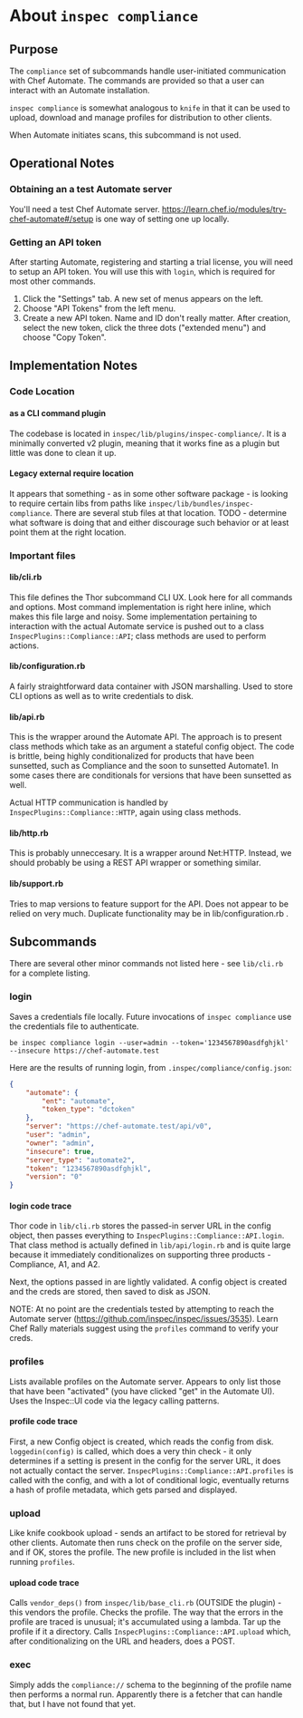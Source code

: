 # About `inspec compliance`

## Purpose

The `compliance` set of subcommands handle user-initiated communication with Chef Automate. The commands are provided so that a user can interact with an Automate installation.

`inspec compliance` is somewhat analogous to `knife` in that it can be used to upload, download and manage profiles for distribution to other clients.

When Automate initiates scans, this subcommand is not used.

## Operational Notes

### Obtaining an a test Automate server

You'll need a test Chef Automate server. https://learn.chef.io/modules/try-chef-automate#/setup is one way of setting one up locally.

### Getting an API token

After starting Automate, registering and starting a trial license, you will need to setup an API token. You will use this with `login`, which is required for most other commands.

 1. Click the "Settings" tab. A new set of menus appears on the left.
 2. Choose "API Tokens" from the left menu.
 3. Create a new API token. Name and ID don't really matter. After creation, select the new token, click the three dots ("extended menu") and choose "Copy Token".

## Implementation Notes

### Code Location

#### as a CLI command plugin

The codebase is located in `inspec/lib/plugins/inspec-compliance/`. It is a minimally converted v2 plugin, meaning that it works fine as a plugin but little was done to clean it up.

#### Legacy external require location

It appears that something - as in some other software package - is looking to require certain libs from paths like `inspec/lib/bundles/inspec-compliance`.  There are several stub files at that location. TODO - determine what software is doing that and either discourage such behavior or at least point them at the right location.

### Important files

#### lib/cli.rb

This file defines the Thor subcommand CLI UX.  Look here for all commands and options. Most command implementation is right here inline, which makes this file large and noisy. Some implementation pertaining to interaction with the actual Automate service is pushed out to a class `InspecPlugins::Compliance::API`; class methods are used to perform actions.

#### lib/configuration.rb

A fairly straightforward data container with JSON marshalling. Used to store CLI options as well as to write credentials to disk.

#### lib/api.rb

This is the wrapper around the Automate API. The approach is to present class methods which take as an argument a stateful config object.
The code is brittle, being highly conditionalized for products that have been sunsetted, such as Compliance and the soon to sunsetted Automate1. In some cases there are conditionals for versions that have been sunsetted as well.

Actual HTTP communication is handled by `InspecPlugins::Compliance::HTTP`, again using class methods.

#### lib/http.rb

This is probably unneccesary. It is a wrapper around Net:HTTP. Instead, we should probably be using a REST API wrapper or something similar.

#### lib/support.rb

Tries to map versions to feature support for the API. Does not appear to be relied on very much. Duplicate functionality may be in lib/configuration.rb .

## Subcommands

There are several other minor commands not listed here - see `lib/cli.rb` for a complete listing.

### login

Saves a credentials file locally. Future invocations of `inspec compliance` use the credentials file to authenticate.

`be inspec compliance login --user=admin --token='1234567890asdfghjkl' --insecure https://chef-automate.test`

Here are the results of running login, from `.inspec/compliance/config.json`:

```json
{
	"automate": {
		"ent": "automate",
		"token_type": "dctoken"
	},
	"server": "https://chef-automate.test/api/v0",
	"user": "admin",
	"owner": "admin",
	"insecure": true,
	"server_type": "automate2",
	"token": "1234567890asdfghjkl",
	"version": "0"
}
```

#### login code trace

Thor code in `lib/cli.rb` stores the passed-in server URL in the config object, then passes everything to `InspecPlugins::Compliance::API.login`. That class method is actually defined in `lib/api/login.rb` and is quite large because it immediately conditionalizes on supporting three products - Compliance, A1, and A2.

Next, the options passed in are lightly validated. A config object is created and the creds are stored, then saved to disk as JSON.

NOTE: At no point are the credentials tested by attempting to reach the Automate server (https://github.com/inspec/inspec/issues/3535). Learn Chef Rally materials suggest using the `profiles` command to verify your creds.

### profiles

Lists available profiles on the Automate server. Appears to only list those that have been "activated" (you have clicked "get" in the Automate UI). Uses the Inspec::UI code via the legacy calling patterns.

#### profile code trace

First, a new Config object is created, which reads the config from disk. `loggedin(config)` is called, which does a very thin check - it only determines if a setting is present in the config for the server URL, it does not actually contact the server. `InspecPlugins::Compliance::API.profiles` is called with the config, and with a lot of conditional logic, eventually returns a hash of profile metadata, which gets parsed and displayed.

### upload

Like knife cookbook upload - sends an artifact to be stored for retrieval by other clients. Automate then runs check on the profile on the server side, and if OK, stores the profile. The new profile is included in the list when running `profiles`.

#### upload code trace

Calls `vendor_deps()` from `inspec/lib/base_cli.rb` (OUTSIDE the plugin) - this vendors the profile.
Checks the profile. The way that the errors in the profile are traced is unusual; it's accumulated using a lambda.
Tar up the profile if it a directory.
Calls `InspecPlugins::Compliance::API.upload` which, after conditionalizing on the URL and headers, does a POST.

### exec

Simply adds the `compliance://` schema to the beginning of the profile name then performs a normal run.
Apparently there is a fetcher that can handle that, but I have not found that yet.
